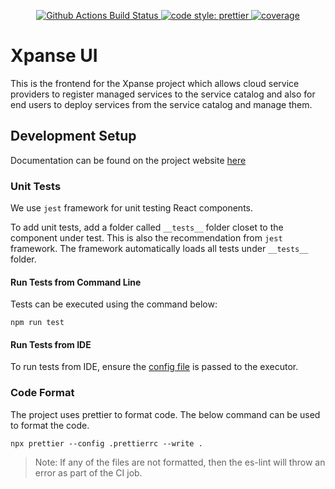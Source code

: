 <p align="center">
   <a href="https://github.com/eclipse-xpanse/xpanse-ui/actions/?query=workflow%3Axpanse-ui+branch%3Amain">
      <img alt="Github Actions Build Status" src="https://github.com/eclipse-xpanse/xpanse-ui/actions/workflows/xpanse.yml/badge.svg" />
   </a>
   <a href="#badge">
      <img alt="code style: prettier" src="https://img.shields.io/badge/code_style-prettier-ff69b4.svg" />
   </a>
   <a href="https://opensource.org/licenses/Apache-2.0" target="_blank">
      <img src="https://img.shields.io/badge/License-Apache_2.0-blue.svg" alt="coverage" />
   </a>
</p>

# Xpanse UI

This is the frontend for the Xpanse project which allows cloud service providers to register managed services to the
service catalog and also for end users to deploy services from the service catalog and manage them.

## Development Setup

Documentation can be found on the project website [here](https://eclipse-xpanse.github.io/xpanse-website/docs/ui)

### Unit Tests

We use `jest` framework for unit testing React components.

To add unit tests, add a folder called `__tests__` folder closet to the component under test. This is also the
recommendation from `jest` framework. The framework automatically loads all tests under `__tests__` folder.

#### Run Tests from Command Line

Tests can be executed using the command below:

```shell
npm run test
```

#### Run Tests from IDE

To run tests from IDE, ensure the [config file](jest.config.json) is passed to the executor.

### Code Format

The project uses prettier to format code. The below command can be used to format the code.

```shell
npx prettier --config .prettierrc --write .
```

> Note: If any of the files are not formatted, then the es-lint will throw an error as part of the CI job.
